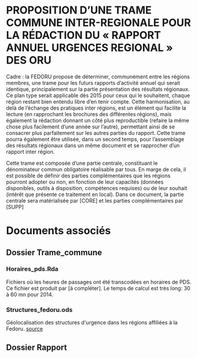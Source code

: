 PROPOSITION D’UNE TRAME COMMUNE INTER-REGIONALE
POUR LA RÉDACTION DU « RAPPORT ANNUEL URGENCES REGIONAL » DES ORU
=================================================================

Cadre : la FEDORU propose de déterminer, communément entre les régions membres, une trame pour les futurs rapports d’activité annuel qui serait identique, principalement sur la partie présentation des résultats régionaux. Ce plan type serait applicable dès 2015 pour ceux qui le souhaitent, chaque région restant bien entendu libre d’en tenir compte. Cette harmonisation, au delà de l’échange des pratiques inter régions, est un élément qui facilite la lecture (en rapprochant les brochures des différentes régions), mais également la rédaction donnant un côté plus reproductible (refaire la même chose plus facilement d’une année sur l’autre), permettant ainsi de se consacrer plus parfaitement sur les autres parties du rapport. 
Cette trame pourra également être utilisée, dans un second temps, pour l’assemblage des résultats régionaux dans un même document et se rapprocher d’un rapport inter région.
 
Cette trame est composée d’une partie centrale, constituant le dénominateur commun obligatoire réalisable par tous. En marge de cela, il est possible de définir des parties complémentaires que les régions pourront adopter ou non, en fonction de leur capacités (données disponibles, outils à disposition, compétences requises) ou de leur souhait (intérêt que présente ce traitement en local). Dans ce document, la partie centrale sera matérialisée par [CORE] et les parties complémentaires par  [SUPP]

Documents associés
==================

Dossier Trame_commune
---------------------

### Horaires_pds.Rda
Fichiers où les heures de passages ont été transcodées en horaires de PDS. Ce fichier est produit par [à compléter]. Le temps de calcul est très long: 30 à 60 mn pour 2014.

### Structures_fedoru.ods
Géolocalisation des structures d'urgence dans les régions affiliées à la Fedoru. [source](https://docs.google.com/spreadsheets/d/1m6vgG0A-4BAQPHr_HNZehpZ5A8EkEDgoE5JlUFcNXv8/edit#gid=1468842289)

Dossier Rapport
---------------

